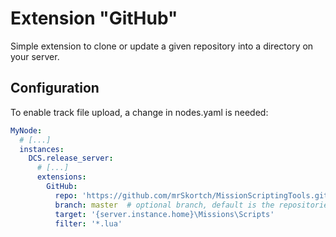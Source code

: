 # Extension "GitHub"
Simple extension to clone or update a given repository into a directory on your server.

## Configuration
To enable track file upload, a change in nodes.yaml is needed:
```yaml
MyNode:
  # [...]
  instances:
    DCS.release_server:
      # [...]
      extensions:
        GitHub:
          repo: 'https://github.com/mrSkortch/MissionScriptingTools.git'
          branch: master  # optional branch, default is the repositories default branch (e. g. main or master)
          target: '{server.instance.home}\Missions\Scripts'
          filter: '*.lua'
```
